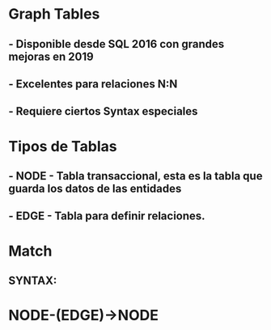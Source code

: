 # Graph Tables
## - Disponible desde SQL 2016 con grandes mejoras en 2019
## - Excelentes para relaciones N:N
## - Requiere ciertos Syntax especiales
# Tipos de Tablas
## - NODE - Tabla transaccional, esta es la tabla que guarda los datos de las entidades
## - EDGE - Tabla para definir relaciones. 

# Match
## SYNTAX:

# NODE-(EDGE)->NODE